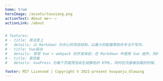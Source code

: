 ```yaml
---   
home: true
heroImage: /assets/touxiang.png
actionText: About me～ →
actionLink: /about


# features:
# - title: 简洁至上
#   details: 以 Markdown 为中心的项目结构，以最少的配置帮助你专注于写作。
# - title: Vue驱动
#   details: 享受 Vue + webpack 的开发体验，在 Markdown 中使用 Vue 组件，同时可以使用 Vue 来开发自定义主题。
# - title: 高性能
#   details: VuePress 为每个页面预渲染生成静态的 HTML，同时在页面被加载的时候，将作为 SPA 运行。

footer: MIT Licensed | Copyright © 2021-present kouyanju_Glowing
---
```




<style>
/* .dropdown-wrapper{
   position:relative;
}
.nav-dropdown{
    position: absolute;
    overflow: hidden;/*必须用overflow,不然内容会挤出去，就算设置高度为零也没意义*/
    /* height:0;
    transition: 2s;
}
.dropdown-wrapper:hover .nav-dropdown{
    height : 100px;
} */



.hero>img{
    width: 200px;
    height: 200px;
    margin: 0 auto;
    -webkit-border-radius: 100px;
    border-radius: 100px;
    -webkit-transition: -webkit-transform .5s ease-out;
    -moz-transition: -moz-transform .5s ease-out;
    -o-transition: -o-transform .5s ease-out;
    -ms-transition: -ms-transform .5s ease-out

}

img:hover {
    -webkit-transform: rotateZ(360deg);
    -moz-transform: rotateZ(360deg);
    -o-transform: rotateZ(360deg);
    -ms-transform: rotateZ(360deg);
    transform: scale(1.2) rotateZ(360deg);
}
.footer {
    position: fixed;
    bottom: 0;
    left: 0;
    width: 100vw;
}
</style>
